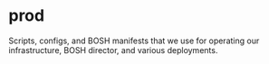 # prod

Scripts, configs, and BOSH manifests that we use for operating our
infrastructure, BOSH director, and various deployments.

